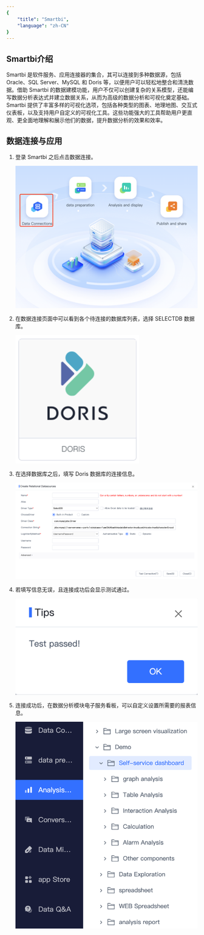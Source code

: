 ```yaml
---
{
    "title": "Smartbi",
    "language": "zh-CN"
}
---
```


<!--
Licensed to the Apache Software Foundation (ASF) under one
or more contributor license agreements.  See the NOTICE file
distributed with this work for additional information
regarding copyright ownership.  The ASF licenses this file
to you under the Apache License, Version 2.0 (the
"License"); you may not use this file except in compliance
with the License.  You may obtain a copy of the License at

  http://www.apache.org/licenses/LICENSE-2.0

Unless required by applicable law or agreed to in writing,
software distributed under the License is distributed on an
"AS IS" BASIS, WITHOUT WARRANTIES OR CONDITIONS OF ANY
KIND, either express or implied.  See the License for the
specific language governing permissions and limitations
under the License.
-->

## Smartbi介绍

Smartbi 是软件服务、应用连接器的集合，其可以连接到多种数据源，包括 Oracle、SQL Server、MySQL 和 Doris 等，以便用户可以轻松地整合和清洗数据。借助 Smartbi 的数据建模功能，用户不仅可以创建复杂的关系模型，还能编写数据分析表达式并建立数据关系，从而为高级的数据分析和可视化奠定基础。Smartbi 提供了丰富多样的可视化选项，包括各种类型的图表、地理地图、交互式仪表板，以及支持用户自定义的可视化工具。这些功能强大的工具帮助用户更直观、更全面地理解和展示他们的数据，提升数据分析的效果和效率。

## 数据连接与应用

1. 登录 Smartbi 之后点击数据连接。

   ![main page](/images/bi-smartbi-en-1.png)

2. 在数据连接页面中可以看到各个待连接的数据库列表，选择 SELECTDB 数据库。

   ![selectdb](/images/bi-smartbi-en-2.png)

3. 在选择数据库之后，填写 Doris 数据库的连接信息。

   ![data source connection](/images/bi-smartbi-en-3.png)

4. 若填写信息无误，且连接成功后会显示测试通过。

   ![test passed](/images/bi-smartbi-en-4.png)

5. 连接成功后，在数据分析模块电子服务看板，可以自定义设置所需要的报表信息。

   ![data analysis](/images/bi-smartbi-en-5.png)
